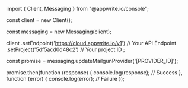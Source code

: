 import { Client,  Messaging } from "@appwrite.io/console";

const client = new Client();

const messaging = new Messaging(client);

client
    .setEndpoint('https://cloud.appwrite.io/v1') // Your API Endpoint
    .setProject('5df5acd0d48c2') // Your project ID
;

const promise = messaging.updateMailgunProvider('[PROVIDER_ID]');

promise.then(function (response) {
    console.log(response); // Success
}, function (error) {
    console.log(error); // Failure
});